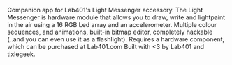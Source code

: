 Companion app for Lab401's Light Messenger accessory. The Light Messenger is hardware module that allows you to draw, write and lightpaint in the air using a 16 RGB Led array and an accelerometer.
Multiple colour sequences, and animations, built-in bitmap editor, completely hackable (..and you can even use it as a flashlight).
Requires a hardware component, which can be purchased at Lab401.com
Built with <3 by Lab401 and tixlegeek.
